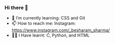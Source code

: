 ### Hi there 👋

- 🌱 I’m currently learning: CSS and Git
- 📫 How to reach me: Instagram: https://www.instagram.com/_besharam_sharma/
- 🤹‍♂️ I Have learnt: C, Python, and HTML
